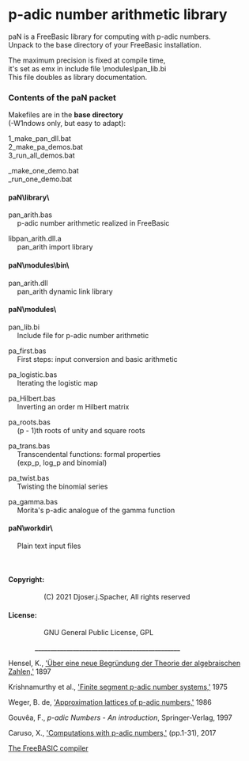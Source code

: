p-adic number arithmetic library  
 ==============================
paN is a FreeBasic library for computing with p-adic numbers.  
Unpack to the base directory of your FreeBasic installation.  
  
The maximum precision is fixed at compile time,  
it's set as emx in include file \modules\pan_lib.bi  
This file doubles as library documentation.  
  
  
### Contents of the paN packet  
  
  
Makefiles are in the **base directory**  
(-W1ndows only, but easy to adapt):  
  
1_make_pan_dll.bat  
2_make_pa_demos.bat  
3_run_all_demos.bat  
  
\_make_one_demo.bat  
\_run_one_demo.bat  
  
  
#### paN\library\  
  
pan_arith.bas  
  p-adic number arithmetic realized in FreeBasic  
  
libpan_arith.dll.a  
  pan_arith import library  
  
  
#### paN\modules\bin\  
  
pan_arith.dll  
  pan_arith dynamic link library  
  
#### paN\modules\  
  
pan_lib.bi  
  Include file for p-adic number arithmetic  
  
pa_first.bas  
  First steps: input conversion and basic arithmetic  
  
pa_logistic.bas  
  Iterating the logistic map  
  
pa_Hilbert.bas  
  Inverting an order m Hilbert matrix  
  
pa_roots.bas  
  (p - 1)th roots of unity and square roots  
  
pa_trans.bas  
  Transcendental functions: formal properties  
  (exp_p, log_p and binomial)  
  
pa_twist.bas  
  Twisting the binomial series  
  
pa_gamma.bas  
  Morita's p-adic analogue of the gamma function  
  
  
#### paN\workdir\  
  Plain text input files  
  
   
  
#### Copyright:  
        (C) 2021 Djoser.j.Spacher, All rights reserved  
  
#### License:  
        GNU General Public License, GPL  
  
      ______________________________________________  
  
Hensel, K., ['Über eine neue Begründung der Theorie der algebraischen Zahlen,'](http://www.digizeitschriften.de/dms/resolveppn/?PID=GDZPPN00211612X) 1897  
  
Krishnamurthy et al., ['Finite segment p-adic number systems,'](https://www.ias.ac.in/public/Volumes/seca/081/02/0058-0079.pdf) 1975  
  
Weger, B. de, ['Approximation lattices of p-adic numbers,'](http://www.sciencedirect.com/science/article/pii/0022314X86900594/pdf) 1986  
  
Gouvêa, F., *p-adic Numbers - An introduction*, Springer-Verlag, 1997  
  
Caruso, X., ['Computations with p-adic numbers,'](https://hal.archives-ouvertes.fr/hal-01444183/document) (pp.1-31), 2017  
  
[The FreeBASIC compiler](https://sourceforge.net/projects/fbc/files/)  
  
